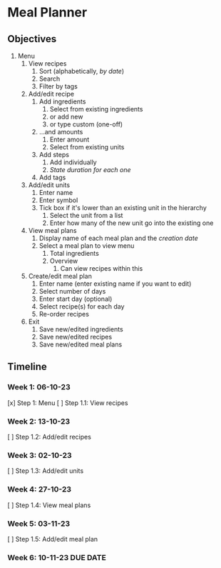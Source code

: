 # Meal Planner

## Objectives

1. Menu
    1. View recipes
        1. Sort (alphabetically, _by date_)
        2. Search
        3. Filter by tags
    2. Add/edit recipe
        1. Add ingredients
            1. Select from existing ingredients
            2. or add new
            3. or type custom (one-off)
        2. ...and amounts
            1. Enter amount
            2. Select from existing units
        3. Add steps
            1. Add individually
            2. _State duration for each one_
        4. Add tags
    3. Add/edit units
        1. Enter name
        2. Enter symbol
        3. Tick box if it's lower than an existing unit in the hierarchy
            1. Select the unit from a list
            2. Enter how many of the new unit go into the existing one
    4. View meal plans
        1. Display name of each meal plan and the _creation date_
        2. Select a meal plan to view menu
            1. Total ingredients
            2. Overview
                1. Can view recipes within this
    5. Create/edit meal plan
        1. Enter name (enter existing name if you want to edit)
        2. Select number of days
        3. Enter start day (optional)
        4. Select recipe(s) for each day
        5. Re-order recipes
    6. Exit
        1. Save new/edited ingredients
        2. Save new/edited recipes
        3. Save new/edited meal plans

## Timeline

### Week 1: 06-10-23

[x] Step 1: Menu
[ ] Step 1.1: View recipes

### Week 2: 13-10-23

[ ] Step 1.2: Add/edit recipes

### Week 3: 02-10-23

[ ] Step 1.3: Add/edit units

### Week 4: 27-10-23

[ ] Step 1.4: View meal plans

### Week 5: 03-11-23

[ ] Step 1.5: Add/edit meal plan

### Week 6: 10-11-23 **DUE DATE**